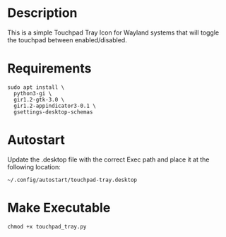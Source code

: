 # Description

This is a simple Touchpad Tray Icon for Wayland systems that will toggle the touchpad between enabled/disabled.

# Requirements

```
sudo apt install \
  python3-gi \
  gir1.2-gtk-3.0 \
  gir1.2-appindicator3-0.1 \
  gsettings-desktop-schemas
```

# Autostart

Update the .desktop file with the correct Exec path and place it at the following location:

```
~/.config/autostart/touchpad-tray.desktop
```

# Make Executable

```
chmod +x touchpad_tray.py
```
